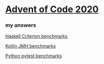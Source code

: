 # [Advent of Code 2020](https://adventofcode.com/2020)
### my answers

[Haskell Criterion benchmarks](aoc2020-bench.html)

[Kotlin JMH benchmarks](results.txt)

[Python pytest benchmarks](benchmark.svg)
